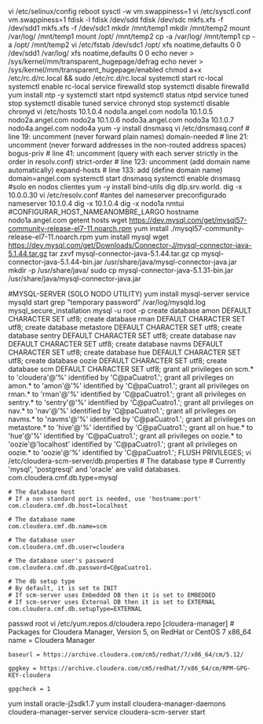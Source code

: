 vi /etc/selinux/config
reboot
sysctl -w vm.swappiness=1
vi /etc/sysctl.conf
	vm.swappiness=1
fdisk -l
fdisk /dev/sdd
fdisk /dev/sdc
mkfs.xfs -f /dev/sdd1
mkfs.xfs -f /dev/sdc1
mkdir /mnt/temp1
mkdir /mnt/temp2
mount /var/log/ /mnt/temp1
mount /opt/ /mnt/temp2
cp -a /var/log/ /mnt/temp1
cp -a /opt/ /mnt/temp2
vi /etc/fstab
	/dev/sdc1               /opt/       	xfs   noatime,defaults        0 0
	/dev/sdd1               /var/log/       xfs   noatime,defaults        0 0
echo never > /sys/kernel/mm/transparent_hugepage/defrag
echo never > /sys/kernel/mm/transparent_hugepage/enabled
chmod a+x /etc/rc.d/rc.local && sudo /etc/rc.d/rc.local
systemctl start rc-local 
systemctl enable rc-local
service firewalld stop
systemctl disable firewalld
yum install ntp -y
systemctl start ntpd
systemctl status ntpd
service tuned stop
systemctl disable tuned
service chronyd stop
systemctl disable chronyd
vi /etc/hosts
	10.1.0.4        nodo1a.angel.com        nodo1a
	10.1.0.5        nodo2a.angel.com        nodo2a
	10.1.0.6        nodo3a.angel.com        nodo3a
	10.1.0.7        nodo4a.angel.com        nodo4a
yum -y install dnsmasq
vi /etc/dnsmasq.conf
	# line 19: uncomment (never forward plain names)
	domain-needed
	# line 21: uncomment (never forward addresses in the non-routed address spaces)
	bogus-priv
	# line 41: uncomment (query with each server strictly in the order in resolv.conf)
	strict-order
	# line 123: uncomment (add domain name automatically)
	expand-hosts
	# line 133: add (define domain name)
	domain=angel.com
systemctl start dnsmasq 
systemctl enable dnsmasq 
#solo en nodos clientes
yum -y install bind-utils
dig dlp.srv.world. 
dig -x 10.0.0.30 
vi /etc/resolv.conf
	#antes del nameserver preconfigurado
	nameserver 10.1.0.4
dig -x 10.1.0.4
dig -x nodo1a
nmtui 
	#CONFIGURAR_HOST_NAMEANOMBRE_LARGO
hostname
	nodo1a.angel.com
getent hosts
wget https://dev.mysql.com/get/mysql57-community-release-el7-11.noarch.rpm
yum install ./mysql57-community-release-el7-11.noarch.rpm
yum install mysql
wget https://dev.mysql.com/get/Downloads/Connector-J/mysql-connector-java-5.1.44.tar.gz
tar zxvf mysql-connector-java-5.1.44.tar.gz
cp mysql-connector-java-5.1.44-bin.jar /usr/share/java/mysql-connector-java.jar
mkdir -p /usr/share/java/
sudo cp mysql-connector-java-5.1.31-bin.jar /usr/share/java/mysql-connector-java.jar

#MYSQL-SERVER (SOLO NODO UTILITY)
yum install mysql-server
service mysqld start
grep "temporary password" /var/log/mysqld.log
mysql_secure_installation
mysql -u root -p
	create database amon DEFAULT CHARACTER SET utf8;
	create database rman DEFAULT CHARACTER SET utf8;
	create database metastore DEFAULT CHARACTER SET utf8;
	create database sentry DEFAULT CHARACTER SET utf8;
	create database nav DEFAULT CHARACTER SET utf8;
	create database navms DEFAULT CHARACTER SET utf8;
	create database hue DEFAULT CHARACTER SET utf8;
	create database oozie DEFAULT CHARACTER SET utf8;
	create database scm DEFAULT CHARACTER SET utf8;
	grant all privileges on scm.* to 'cloudera'@'%' identified by 'C@paCuatro1.';
	grant all privileges on amon.* to 'amon'@'%' identified by 'C@paCuatro1.';
	grant all privileges on rman.* to 'rman'@'%' identified by 'C@paCuatro1.';
	grant all privileges on sentry.* to 'sentry'@'%' identified by 'C@paCuatro1.';
	grant all privileges on nav.* to 'nav'@'%' identified by 'C@paCuatro1.';
	grant all privileges on navms.* to 'navms'@'%' identified by 'C@paCuatro1.';
	grant all privileges on metastore.* to 'hive'@'%' identified by 'C@paCuatro1.';
	grant all on hue.* to 'hue'@'%' identified by 'C@paCuatro1.';
	grant all privileges on oozie.* to 'oozie'@'localhost' identified by 'C@paCuatro1.';
	grant all privileges on oozie.* to 'oozie'@'%' identified by 'C@paCuatro1.';
	FLUSH PRIVILEGES; 
vi /etc/cloudera-scm-server/db.properties
	# The database type
	# Currently 'mysql', 'postgresql' and 'oracle' are valid databases.
	com.cloudera.cmf.db.type=mysql

	# The database host
	# If a non standard port is needed, use 'hostname:port'
	com.cloudera.cmf.db.host=localhost

	# The database name
	com.cloudera.cmf.db.name=scm

	# The database user
	com.cloudera.cmf.db.user=cloudera

	# The database user's password
	com.cloudera.cmf.db.password=C@paCuatro1.

	# The db setup type
	# By default, it is set to INIT
	# If scm-server uses Embedded DB then it is set to EMBEDDED
	# If scm-server uses External DB then it is set to EXTERNAL
	com.cloudera.cmf.db.setupType=EXTERNAL
passwd root
vi /etc/yum.repos.d/cloudera.repo
	[cloudera-manager]
	# Packages for Cloudera Manager, Version 5, on RedHat or CentOS 7 x86_64 
	name = Cloudera Manager

	baseurl = https://archive.cloudera.com/cm5/redhat/7/x86_64/cm/5.12/

	gpgkey = https://archive.cloudera.com/cm5/redhat/7/x86_64/cm/RPM-GPG-KEY-cloudera

	gpgcheck = 1
yum install oracle-j2sdk1.7
yum install cloudera-manager-daemons cloudera-manager-server
service cloudera-scm-server start